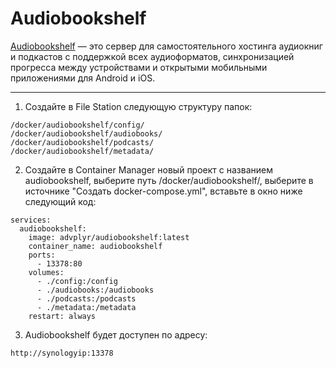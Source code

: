 # Audiobookshelf

[Audiobookshelf](https://github.com/advplyr/audiobookshelf) — это сервер для самостоятельного хостинга аудиокниг и подкастов с поддержкой всех аудиоформатов, синхронизацией прогресса между устройствами и открытыми мобильными приложениями для Android и iOS.

---

1. Создайте в File Station следующую структуру папок:

```
/docker/audiobookshelf/config/
/docker/audiobookshelf/audiobooks/
/docker/audiobookshelf/podcasts/
/docker/audiobookshelf/metadata/

```

2. Создайте в Container Manager новый проект с названием audiobookshelf, выберите путь /docker/audiobookshelf/, выберите в источнике "Создать docker-compose.yml", вставьте в окно ниже следующий код:

```
services:
  audiobookshelf:
    image: advplyr/audiobookshelf:latest
    container_name: audiobookshelf
    ports:
      - 13378:80
    volumes:
      - ./config:/config
      - ./audiobooks:/audiobooks
      - ./podcasts:/podcasts
      - ./metadata:/metadata
    restart: always
```

3. Audiobookshelf будет доступен по адресу:

```
http://synologyip:13378
```